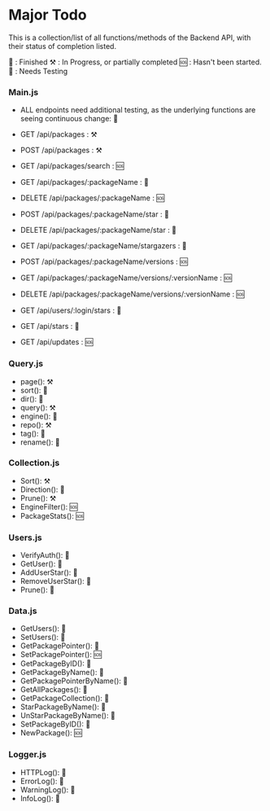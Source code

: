 # Major Todo

This is a collection/list of all functions/methods of the Backend API, with their status of completion listed.

🏁 : Finished
⚒ : In Progress, or partially completed
🆘 : Hasn't been started.
🧪 : Needs Testing

### Main.js

* ALL endpoints need additional testing, as the underlying functions are seeing continuous change: 🧪

* GET /api/packages : ⚒
* POST /api/packages : ⚒
* GET /api/packages/search : 🆘
* GET /api/packages/:packageName : 🏁
* DELETE /api/packages/:packageName : 🆘
* POST /api/packages/:packageName/star : 🏁
* DELETE /api/packages/:packageName/star : 🏁
* GET /api/packages/:packageName/stargazers : 🏁
* POST /api/packages/:packageName/versions : 🆘
* GET /api/packages/:packageName/versions/:versionName : 🆘
* DELETE /api/packages/:packageName/versions/:versionName : 🆘
* GET /api/users/:login/stars : 🏁
* GET /api/stars : 🏁
* GET /api/updates : 🆘

### Query.js

* page(): ⚒
* sort(): 🏁
* dir(): 🏁
* query(): ⚒
* engine(): 🏁
* repo(): ⚒
* tag(): 🏁
* rename(): 🏁

### Collection.js

* Sort(): ⚒
* Direction(): 🏁
* Prune(): ⚒
* EngineFilter(): 🆘
* PackageStats(): 🆘

### Users.js

* VerifyAuth(): 🏁
* GetUser(): 🏁
* AddUserStar(): 🏁
* RemoveUserStar(): 🏁
* Prune(): 🏁

### Data.js

* GetUsers(): 🏁
* SetUsers(): 🏁
* GetPackagePointer(): 🏁
* SetPackagePointer(): 🆘
* GetPackageByID(): 🏁
* GetPackageByName(): 🏁
* GetPackagePointerByName(): 🏁
* GetAllPackages(): 🏁
* GetPackageCollection(): 🏁
* StarPackageByName(): 🏁
* UnStarPackageByName(): 🏁
* SetPackageByID(): 🏁
* NewPackage(): 🆘

### Logger.js

* HTTPLog(): 🏁
* ErrorLog(): 🏁
* WarningLog(): 🏁
* InfoLog(): 🏁
